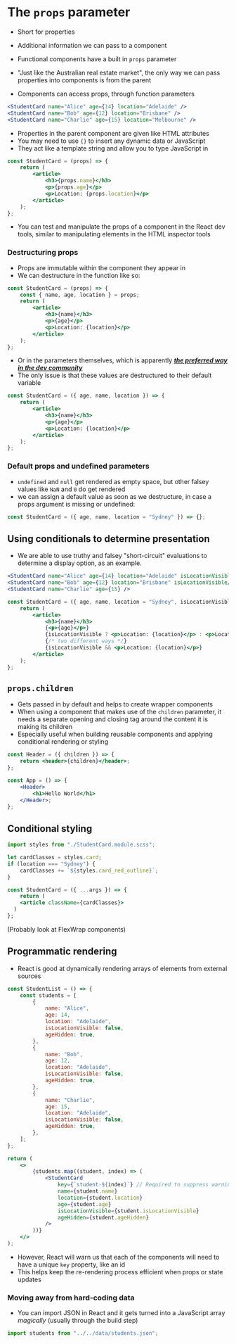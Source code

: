 # The `props` parameter

- Short for properties
- Additional information we can pass to a component
- Functional components have a built in `props` parameter

- "Just like the Australian real estate market", the only way we can pass properties into components is from the parent
- Components can access props, through function parameters

```jsx
<StudentCard name="Alice" age={14} location="Adelaide" />
<StudentCard name="Bob" age={12} location="Brisbane" />
<StudentCard name="Charlie" age={15} location="Melbourne" />
```

- Properties in the parent component are given like HTML attributes
- You may need to use `{}` to insert any dynamic data or JavaScript
- They act like a template string and allow you to type JavaScript in

```jsx
const StudentCard = (props) => {
	return (
		<article>
			<h3>{props.name}</h3>
			<p>{props.age}</p>
			<p>Location: {props.location}</p>
		</article>
	);
};
```

- You can test and manipulate the props of a component in the React dev tools, similar to manipulating elements in the HTML inspector tools

### Destructuring props

- Props are immutable within the component they appear in
- We can destructure in the function like so:

```jsx
const StudentCard = (props) => {
	const { name, age, location } = props;
	return (
		<article>
			<h3>{name}</h3>
			<p>{age}</p>
			<p>Location: {location}</p>
		</article>
	);
};
```

- Or in the parameters themselves, which is apparently <ins>_**the preferred way in the dev community**_</ins>
- The only issue is that these values are destructured to their default variable

```jsx
const StudentCard = ({ age, name, location }) => {
	return (
		<article>
			<h3>{name}</h3>
			<p>{age}</p>
			<p>Location: {location}</p>
		</article>
	);
};
```

### Default props and undefined parameters

- `undefined` and `null` get rendered as empty space, but other falsey values like `NaN` and `0` do get rendered
- we can assign a default value as soon as we destructure, in case a props argument is missing or undefined:

```js
const StudentCard = ({ age, name, location = "Sydney" }) => {};
```

## Using conditionals to determine presentation

- We are able to use truthy and falsey "short-circuit" evaluations to determine a display option, as an example.

```jsx
<StudentCard name="Alice" age={14} location="Adelaide" isLocationVisible={true}/>
<StudentCard name="Bob" age={12} location="Brisbane" isLocationVisible/> // shorthand
<StudentCard name="Charlie" age={15} />
```

```jsx
const StudentCard = ({ age, name, location = "Sydney", isLocationVisible }) => {
	return (
		<article>
			<h3>{name}</h3>
			{<p>{age}</p>}
			{isLocationVisible ? <p>Location: {location}</p> : <p>Location hidden</p>}
			{/* two different ways */}
			{isLocationVisible && <p>Location: {location}</p>}
		</article>
	);
};
```

## `props.children`

- Gets passed in by default and helps to create wrapper components
- When using a component that makes use of the `children` parameter, it needs a separate opening and closing tag around the content it is making its children
- Especially useful when building reusable components and applying conditional rendering or styling

```jsx
const Header = ({ children }) => {
	return <header>{children}</header>;
};
```

```jsx
const App = () => {
	<Header>
		<h1>Hello World</h1>
	</Header>;
};
```

## Conditional styling

```jsx
import styles from "./StudentCard.module.scss";

let cardClasses = styles.card;
if (location === "Sydney") {
	cardClasses += `${styles.card_red_outline}`;
}

const StudentCard = ({ ...args }) => {
	return (
    <article className={cardClasses}>
  )
};
```

(Probably look at FlexWrap components)

## Programmatic rendering

- React is good at dynamically rendering arrays of elements from external sources

```jsx
const StudentList = () => {
	const students = [
		{
			name: "Alice",
			age: 14,
			location: "Adelaide",
			isLocationVisible: false,
			ageHidden: true,
		},
		{
			name: "Bob",
			age: 12,
			location: "Adelaide",
			isLocationVisible: false,
			ageHidden: true,
		},
		{
			name: "Charlie",
			age: 15,
			location: "Adelaide",
			isLocationVisible: false,
			ageHidden: true,
		},
	];
};

return (
	<>
		{students.map((student, index) => (
			<StudentCard
				key={`student-${index}`} // Required to suppress warnings
				name={student.name}
				location={student.location}
				age={student.age}
				isLocationVisible={student.isLocationVisible}
				ageHidden={student.ageHidden}
			/>
		))}
	</>
);
```

- However, React will warn us that each of the components will need to have a unique `key` property, like an id
- This helps keep the re-rendering process efficient when props or state updates

### Moving away from hard-coding data

- You can import JSON in React and it gets turned into a JavaScript array _magically_ (usually through the build step)

```js
import students from "../../data/students.json";
```
